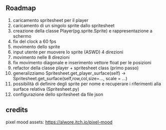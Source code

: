

## Roadmap

1. caricamento spritesheet per il player
2. caricamento di un singolo sprite dallo spritesheet
3. creazione della classe Player(pg.sprite.Sprite) e rappresentazione a schermo
4. fix del clock a 60 fps
5. movimento dello sprite
6. input utente per muovere lo sprite (ASWD) 4 direzioni
7. movimento nelle 8 direzioni
8. fix movimento diagonale e inserimento vettore float per le posizioni
9. refactor della classe player + spritesheet class (primo passo)
10. generalizziamo Spritesheet.get_player_surface(self) -> Spritesheet.get_surface(self,row,col,size=..., scale  = ...)
11. possibilità di definire degli sprite per nome e recuperare i riferimenti alla surface relativa (Spritesheet.py)
12. configurazione dello spritesheet da file json

## credits

pixel mood assets: https://alwore.itch.io/pixel-mood